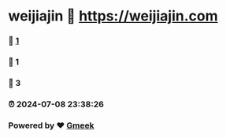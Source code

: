 # weijiajin :link: https://weijiajin.com 
### :page_facing_up: [1](https://weijiajin.com/tag.html) 
### :speech_balloon: 1 
### :hibiscus: 3 
### :alarm_clock: 2024-07-08 23:38:26 
### Powered by :heart: [Gmeek](https://github.com/Meekdai/Gmeek)
